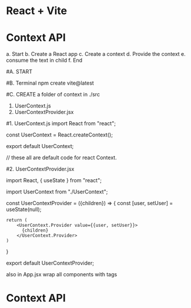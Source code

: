 # React + Vite
# Context API

a. Start
b. Create a React app
c. Create a context
d. Provide the context
e. consume the text in child
f. End


#A. START

#B. Terminal 
npm create vite@latest

#C. CREATE a folder of context in ./src
  1. UserContext.js
  2. UserContextProvider.jsx

#1. UserContext.js
 import React from "react";

const UserContext = React.createContext();

export default UserContext;

// these all are default code for react Context.


#2. UserContextProvider.jsx

import React, { useState } from "react";

import UserContext from "./UserContext";

const UserContextProvider = ({children}) => {
    const [user, setUser] = useState(null);

    return (
        <UserContext.Provider value={{user, setUser}}>
          {children}
        </UserContext.Provider>
    )
}

export default UserContextProvider;


also in App.jsx
 wrap all components with <UserContextProvider> tags
  <UserContextProvider>
    <h1>Context API</h1>
    <Login />
    <Profile />
  </UserContextProvider>